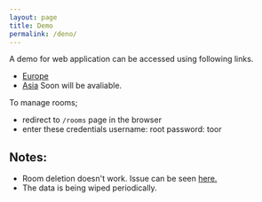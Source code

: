 ```yaml
---
layout: page
title: Demo
permalink: /deno/
---
```


A demo for web application can be accessed using following links.
- [Europe](http://demo-eu.cothings.app/)
- [Asia](#) Soon will be avaliable.

To manage rooms;
 - redirect to `/rooms` page in the browser
 - enter these credentials
    username: root
    password: toor

## Notes:
- Room deletion doesn't work. Issue can be seen [here.](https://github.com/rainlab-inc/cothings/issues/14)
- The data is being wiped periodically.
